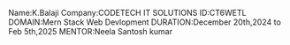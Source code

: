 Name:K.Balaji Company:CODETECH IT SOLUTIONS ID:CT6WETL DOMAIN:Mern Stack Web Devlopment DURATION:December 20th,2024 to Feb 5th,2025 MENTOR:Neela Santosh kumar

